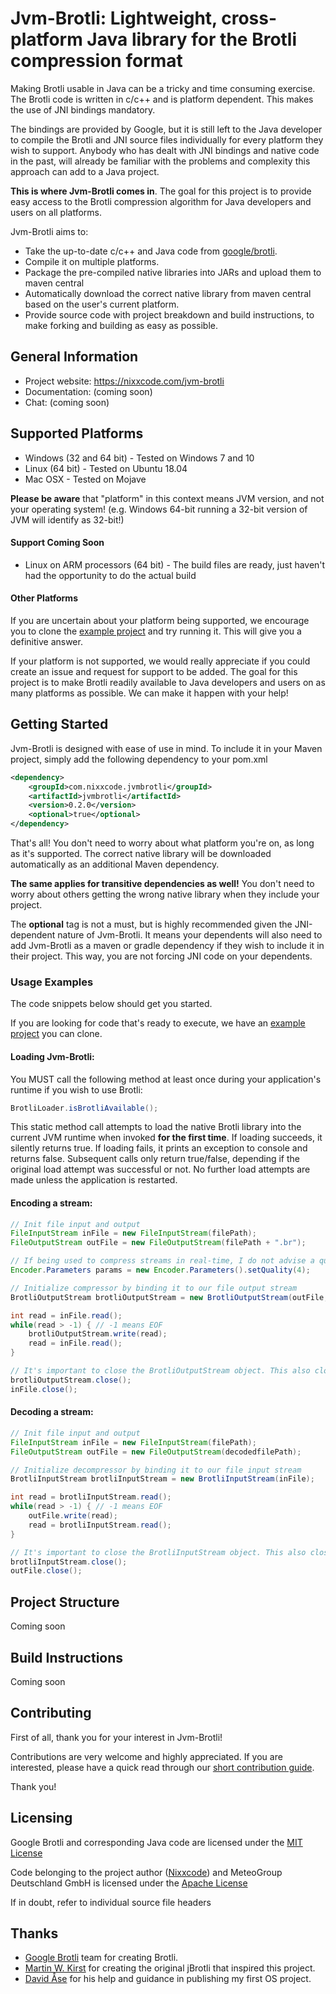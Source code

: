 # Jvm-Brotli: Lightweight, cross-platform Java library for the Brotli compression format

Making Brotli usable in Java can be a tricky and time consuming exercise. The Brotli code is written in c/c++ and is platform dependent. This makes the use of JNI bindings mandatory. 

The bindings are provided by Google, but it is still left to the Java developer to compile the Brotli and JNI source files individually for every platform they wish to support. Anybody who has dealt with JNI bindings and native code in the past, will already be familiar with the problems and complexity this approach can add to a Java project.

**This is where Jvm-Brotli comes in**. The goal for this project is to provide easy access to the Brotli compression algorithm for Java developers and users on all platforms. 

Jvm-Brotli aims to:

- Take the up-to-date c/c++ and Java code from [google/brotli](https://github.com/google/brotli).
- Compile it on multiple platforms.
- Package the pre-compiled native libraries into JARs and upload them to maven central
- Automatically download the correct native library from maven central based on the user's current platform.
- Provide source code with project breakdown and build instructions, to make forking and building as easy as possible.

## General Information

* Project website: https://nixxcode.com/jvm-brotli
* Documentation: (coming soon)
* Chat: (coming soon)

## Supported Platforms

* Windows (32 and 64 bit) - Tested on Windows 7 and 10
* Linux (64 bit) - Tested on Ubuntu 18.04
* Mac OSX - Tested on Mojave

**Please be aware** that "platform" in this context means JVM version, and not your operating system! (e.g. Windows 64-bit running a 32-bit version of JVM will identify as 32-bit!)

#### Support Coming Soon

* Linux on ARM processors (64 bit) - The build files are ready, just haven't had the opportunity to do the actual build

#### Other Platforms

If you are uncertain about your platform being supported, we encourage you to clone the [example project](https://github.com/nixxcode/jvm-brotli-example) and try running it. This will give you a definitive answer.

If your platform is not supported, we would really appreciate if you could create an issue and request for support to be added. The goal for this project is to make Brotli readily available to Java developers and users on as many platforms as possible. We can make it happen with your help!

## Getting Started

Jvm-Brotli is designed with ease of use in mind. To include it in your Maven project, simply add the following dependency to your pom.xml

```xml
<dependency>
    <groupId>com.nixxcode.jvmbrotli</groupId>
    <artifactId>jvmbrotli</artifactId>
    <version>0.2.0</version>
    <optional>true</optional>
</dependency>
```
That's all! You don't need to worry about what platform you're on, as long as it's supported. The correct native library will be downloaded automatically as an additional Maven dependency. 

**The same applies for transitive dependencies as well!** You don't need to worry about others getting the wrong native library when they include your project.

The **optional** tag is not a must, but is highly recommended given the JNI-dependent nature of Jvm-Brotli. It means your dependents will also need to add Jvm-Brotli as a maven or gradle dependency if they wish to include it in their project. This way, you are not forcing JNI code on your dependents.

### Usage Examples

The code snippets below should get you started. 

If you are looking for code that's ready to execute, we have an [example project](https://github.com/nixxcode/jvm-brotli-example) you can clone.

#### Loading Jvm-Brotli:

You MUST call the following method at least once during your application's runtime if you wish to use Brotli:

```java
BrotliLoader.isBrotliAvailable();
```

This static method call attempts to load the native Brotli library into the current JVM runtime when invoked **for the first time**. If loading succeeds, it silently returns true. If loading fails, it prints an exception to console and returns false. Subsequent calls only return true/false, depending if the original load attempt was successful or not. No further load attempts are made unless the application is restarted.

#### Encoding a stream:
```java
// Init file input and output
FileInputStream inFile = new FileInputStream(filePath);
FileOutputStream outFile = new FileOutputStream(filePath + ".br");

// If being used to compress streams in real-time, I do not advise a quality setting above 4 due to performance
Encoder.Parameters params = new Encoder.Parameters().setQuality(4);

// Initialize compressor by binding it to our file output stream
BrotliOutputStream brotliOutputStream = new BrotliOutputStream(outFile, params);

int read = inFile.read();
while(read > -1) { // -1 means EOF
    brotliOutputStream.write(read);
    read = inFile.read();
}

// It's important to close the BrotliOutputStream object. This also closes the underlying FileOutputStream
brotliOutputStream.close();
inFile.close();

```

#### Decoding a stream:
```java
// Init file input and output
FileInputStream inFile = new FileInputStream(filePath);
FileOutputStream outFile = new FileOutputStream(decodedfilePath);

// Initialize decompressor by binding it to our file input stream
BrotliInputStream brotliInputStream = new BrotliInputStream(inFile);

int read = brotliInputStream.read();
while(read > -1) { // -1 means EOF
    outFile.write(read);
    read = brotliInputStream.read();
}

// It's important to close the BrotliInputStream object. This also closes the underlying FileInputStream
brotliInputStream.close();
outFile.close();
```

## Project Structure

Coming soon

## Build Instructions

Coming soon

## Contributing

First of all, thank you for your interest in Jvm-Brotli! 

Contributions are very welcome and highly appreciated. If you are interested, please have a quick read through our [short contribution guide](https://github.com/nixxcode/jvm-brotli/blob/master/CONTRIBUTING.md). 

Thank you!

## Licensing

Google Brotli and corresponding Java code are licensed under the [MIT License](https://opensource.org/licenses/MIT)

Code belonging to the project author ([Nixxcode](https://github.com/nixxcode)) and MeteoGroup Deutschland GmbH is licensed under the [Apache License](https://www.apache.org/licenses/LICENSE-2.0)

If in doubt, refer to individual source file headers

## Thanks

- [Google Brotli](https://github.com/google/brotli) team for creating Brotli.
- [Martin W. Kirst](https://github.com/nitram509) for creating the original jBrotli that inspired this project.
- [David Åse](https://github.com/tipsy) for his help and guidance in publishing my first OS project.
